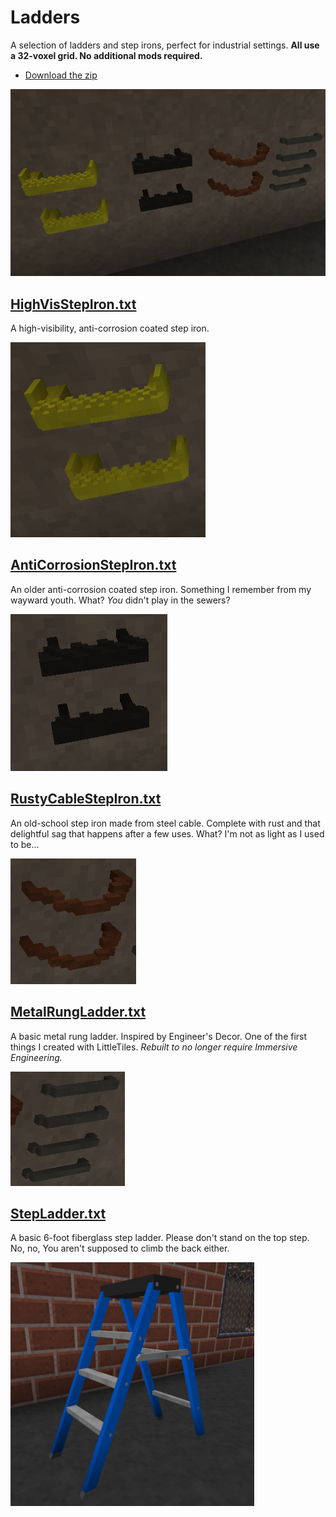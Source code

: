 # Ladders

A selection of ladders and step irons, perfect for industrial settings. **All use a 32-voxel grid. No additional mods required.**

- [Download the zip](Ladders.zip?raw=true)

![Ladder pack overview](Ladder-pack.png)

## [HighVisStepIron.txt](HighVisStepIron.txt?raw=true)

A high-visibility, anti-corrosion coated step iron.

![High-Vis Step Iron](HighVisStepIron.png)

## [AntiCorrosionStepIron.txt](AntiCorrosionStepIron.txt?raw=true)

An older anti-corrosion coated step iron. Something I remember from my wayward youth. What? _You_ didn't play in the sewers?

![Anti-Corrosion Step Iron](AntiCorrosionStepIron.png)

## [RustyCableStepIron.txt](RustyCableStepIron.txt?raw=true)

An old-school step iron made from steel cable. Complete with rust and that delightful sag that happens after a few uses. What? I'm not as light as I used to be...

![Rusty Cable Step Iron](RustyCableStepIron.png)

## [MetalRungLadder.txt](MetalRungLadder.txt?raw=true)

A basic metal rung ladder. Inspired by Engineer's Decor. One of the first things I created with LittleTiles. _Rebuilt to no longer require Immersive Engineering._

![Metal Rung Ladder](MetalRungLadder.png)

## [StepLadder.txt](StepLadder.txt?raw=true)

A basic 6-foot fiberglass step ladder. Please don't stand on the top step. No, no, You aren't supposed to climb the back either.

![Step Ladder](StepLadder.png)


